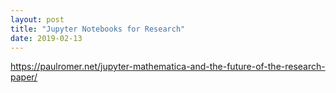 ```yaml
---
layout: post
title: "Jupyter Notebooks for Research"
date: 2019-02-13
---
```


https://paulromer.net/jupyter-mathematica-and-the-future-of-the-research-paper/
